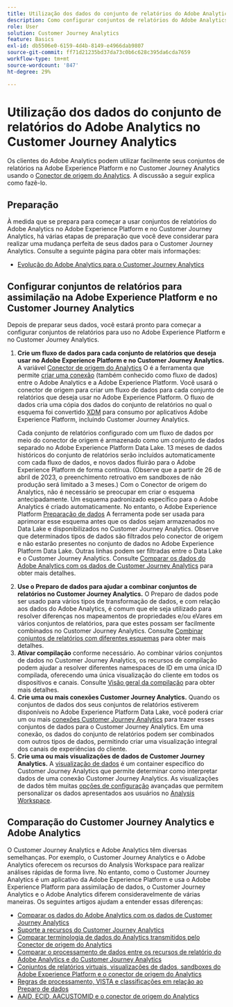 ```yaml
---
title: Utilização dos dados do conjunto de relatórios do Adobe Analytics no Customer Journey Analytics
description: Como configurar conjuntos de relatórios do Adobe Analytics para assimilação no Adobe Experience Platform e no Customer Journey Analytics
role: User
solution: Customer Journey Analytics
feature: Basics
exl-id: db5506e0-6159-4d4b-8149-e4966dab9807
source-git-commit: ff71d21235bd37da73c0b6c628c395da6cda7659
workflow-type: tm+mt
source-wordcount: '847'
ht-degree: 29%

---
```


# Utilização dos dados do conjunto de relatórios do Adobe Analytics no Customer Journey Analytics

Os clientes do Adobe Analytics podem utilizar facilmente seus conjuntos de relatórios na Adobe Experience Platform e no Customer Journey Analytics usando o [Conector de origem do Analytics](https://experienceleague.adobe.com/docs/experience-platform/sources/connectors/adobe-applications/analytics.html?lang=pt-BR). A discussão a seguir explica como fazê-lo.

## Preparação

À medida que se prepara para começar a usar conjuntos de relatórios do Adobe Analytics no Adobe Experience Platform e no Customer Journey Analytics, há várias etapas de preparação que você deve considerar para realizar uma mudança perfeita de seus dados para o Customer Journey Analytics. Consulte a seguinte página para obter mais informações:

* [Evolução do Adobe Analytics para o Customer Journey Analytics](/help/getting-started/aa-to-cja.md)

## Configurar conjuntos de relatórios para assimilação na Adobe Experience Platform e no Customer Journey Analytics

Depois de preparar seus dados, você estará pronto para começar a configurar conjuntos de relatórios para uso no Adobe Experience Platform e no Customer Journey Analytics.

1. **Crie um fluxo de dados para cada conjunto de relatórios que deseja usar no Adobe Experience Platform e no Customer Journey Analytics.** A variável [Conector de origem do Analytics](https://experienceleague.adobe.com/docs/experience-platform/sources/connectors/adobe-applications/analytics.html?lang=pt-BR) O é a ferramenta que permite [criar uma conexão](/help/connections/create-connection.md) (também conhecido como fluxo de dados) entre o Adobe Analytics e a Adobe Experience Platform. Você usará o conector de origem para criar um fluxo de dados para cada conjunto de relatórios que deseja usar no Adobe Experience Platform. O fluxo de dados cria uma cópia dos dados do conjunto de relatórios no qual o esquema foi convertido  [XDM](https://experienceleague.adobe.com/docs/platform-learn/tutorials/schemas/schemas-and-experience-data-model.html?lang=pt-BR) para consumo por aplicativos Adobe Experience Platform, incluindo Customer Journey Analytics.<p>Cada conjunto de relatórios configurado com um fluxo de dados por meio do conector de origem é armazenado como um conjunto de dados separado no Adobe Experience Platform Data Lake. 13 meses de dados históricos do conjunto de relatórios serão incluídos automaticamente com cada fluxo de dados, e novos dados fluirão para o Adobe Experience Platform de forma contínua. (Observe que a partir de 26 de abril de 2023, o preenchimento retroativo em sandboxes de não produção será limitado a 3 meses.) Com o Conector de origem do Analytics, não é necessário se preocupar em criar o esquema antecipadamente. Um esquema padronizado específico para o Adobe Analytics é criado automaticamente. No entanto, o Adobe Experience Platform [Preparação de dados](https://experienceleague.adobe.com/docs/experience-platform/data-prep/home.html?lang=pt-BR) A ferramenta pode ser usada para aprimorar esse esquema antes que os dados sejam armazenados no Data Lake e disponibilizados no Customer Journey Analytics. Observe que determinados tipos de dados são filtrados pelo conector de origem e não estarão presentes no conjunto de dados no Adobe Experience Platform Data Lake. Outras linhas podem ser filtradas entre o Data Lake e o Customer Journey Analytics. Consulte [Comparar os dados do Adobe Analytics com os dados de Customer Journey Analytics](/help/troubleshooting/compare.md) para obter mais detalhes.
1. **Use o Preparo de dados para ajudar a combinar conjuntos de relatórios no Customer Journey Analytics.** O Preparo de dados pode ser usado para vários tipos de transformação de dados, e com relação aos dados do Adobe Analytics, é comum que ele seja utilizado para resolver diferenças nos mapeamentos de propriedades e/ou eVares em vários conjuntos de relatórios, para que estes possam ser facilmente combinados no Customer Journey Analytics. Consulte [Combinar conjuntos de relatórios com diferentes esquemas](/help/use-cases/aa-data/combine-report-suites.md) para obter mais detalhes.
1. **Ativar compilação** conforme necessário. Ao combinar vários conjuntos de dados no Customer Journey Analytics, os recursos de compilação podem ajudar a resolver diferentes namespaces de ID em uma única ID compilada, oferecendo uma única visualização do cliente em todos os dispositivos e canais. Consulte [Visão geral da compilação](../../stitching/overview.md) para obter mais detalhes.
1. **Crie uma ou mais conexões Customer Journey Analytics.** Quando os conjuntos de dados dos seus conjuntos de relatórios estiverem disponíveis no Adobe Experience Platform Data Lake, você poderá criar um ou mais [conexões Customer Journey Analytics](/help/connections/overview.md) para trazer esses conjuntos de dados para o Customer Journey Analytics. Em uma conexão, os dados do conjunto de relatórios podem ser combinados com outros tipos de dados, permitindo criar uma visualização integral dos canais de experiências do cliente.
1. **Crie uma ou mais visualizações de dados de Customer Journey Analytics.** A [visualização de dados](/help/data-views/data-views.md) é um container específico do Customer Journey Analytics que permite determinar como interpretar dados de uma conexão Customer Journey Analytics. As visualizações de dados têm muitas [opções de configuração](/help/data-views/create-dataview.md) avançadas que permitem personalizar os dados apresentados aos usuários no [Analysis Workspace](/help/analysis-workspace/home.md).

## Comparação do Customer Journey Analytics e Adobe Analytics

O Customer Journey Analytics e Adobe Analytics têm diversas semelhanças. Por exemplo, o Customer Journey Analytics e o Adobe Analytics oferecem os recursos do Analysis Workspace para realizar análises rápidas de forma livre. No entanto, como o Customer Journey Analytics é um aplicativo da Adobe Experience Platform e usa o Adobe Experience Platform para assimilação de dados, o Customer Journey Analytics e o Adobe Analytics diferem consideravelmente de várias maneiras. Os seguintes artigos ajudam a entender essas diferenças:

* [Comparar os dados do Adobe Analytics com os dados de Customer Journey Analytics](/help/troubleshooting/compare.md)
* [Suporte a recursos do Customer Journey Analytics](/help/getting-started/aa-vs-cja/cja-aa.md)
* [Comparar terminologia de dados do Analytics transmitidos pelo Conector de origem do Analytics](/help/getting-started/aa-vs-cja/terminology.md)
* [Comparar o processamento de dados entre os recursos de relatório do Adobe Analytics e do Customer Journey Analytics](/help/getting-started/aa-vs-cja/data-processing-comparisons.md)
* [Conjuntos de relatórios virtuais, visualizações de dados, sandboxes do Adobe Experience Platform e o conector de origem do Analytics](/help/getting-started/aa-vs-cja/vrs-dataview-sandbox-adc.md)
* [Regras de processamento, VISTA e classificações em relação ao Preparo de dados](/help/getting-started/aa-vs-cja/pr-vista-dataprep.md)
* [AAID, ECID, AACUSTOMID e o conector de origem do Analytics](/help/getting-started/aa-vs-cja/aaid-ecid-adc.md)
